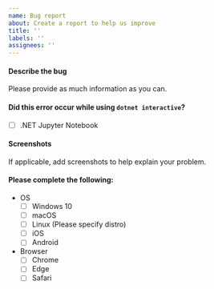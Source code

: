 ```yaml
---
name: Bug report
about: Create a report to help us improve
title: ''
labels: ''
assignees: ''
---
```


#### Describe the bug
Please provide as much information as you can.

#### Did this error occur while using `dotnet interactive`?
- [ ] .NET Jupyter Notebook 

#### Screenshots
If applicable, add screenshots to help explain your problem.

#### Please complete the following:
 - OS
    - [ ] Windows 10
    - [ ] macOS
    - [ ] Linux (Please specify distro)
    - [ ] iOS
    - [ ] Android
 - Browser 
    - [ ] Chrome
    - [ ] Edge
    - [ ] Safari
